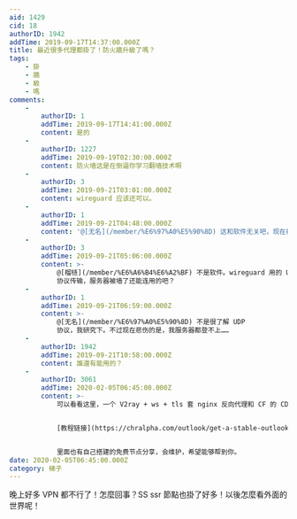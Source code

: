 ```yaml
---
aid: 1429
cid: 18
authorID: 1942
addTime: 2019-09-17T14:37:00.000Z
title: 最近很多代理都掛了！防火牆升級了嗎？
tags:
    - 掛
    - 牆
    - 級
    - 嗎
comments:
    -
        authorID: 1
        addTime: 2019-09-17T14:41:00.000Z
        content: 是的
    -
        authorID: 1227
        addTime: 2019-09-19T02:30:00.000Z
        content: 防火墙这是在倒逼你学习翻墙技术啊
    -
        authorID: 3
        addTime: 2019-09-21T03:01:00.000Z
        content: wireguard 应该还可以。
    -
        authorID: 1
        addTime: 2019-09-21T04:48:00.000Z
        content: '@[无名](/member/%E6%97%A0%E5%90%8D) 这和软件无关吧，现在都是直接封ip的。'
    -
        authorID: 3
        addTime: 2019-09-21T05:06:00.000Z
        content: >-
            @[榴梿](/member/%E6%A6%B4%E6%A2%BF) 不是软件。wireguard 用的 UDP
            协议传输，服务器被墙了还能连用的吧？
    -
        authorID: 1
        addTime: 2019-09-21T06:59:00.000Z
        content: >-
            @[无名](/member/%E6%97%A0%E5%90%8D) 不是很了解 UDP
            协议，我研究下。不过现在悲伤的是，我服务器都登不上……
    -
        authorID: 1942
        addTime: 2019-09-21T10:58:00.000Z
        content: 誰還有能用的？
    -
        authorID: 3061
        addTime: 2020-02-05T06:45:00.000Z
        content: >-
            可以看看这里，一个 V2ray + ws + tls 套 nginx 反向代理和 CF 的 CDN。最近墙发力了，但还是挺住了。


            [教程链接](https://chralpha.com/outlook/get-a-stable-outlook-through-v2ray-and-cdn.html)


            里面也有自己搭建的免费节点分享，会维护，希望能够帮到你。
date: 2020-02-05T06:45:00.000Z
category: 梯子
---
```


晚上好多 VPN 都不行了！怎麼回事？SS ssr 節點也掛了好多！以後怎麼看外面的世界呢！
